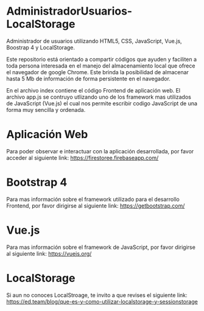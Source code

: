 # AdministradorUsuarios-LocalStorage
Administrador de usuarios utilizando HTML5, CSS, JavaScript, Vue.js, Boostrap 4 y LocalStorage.

Este repositorio está orientado a compartir códigos que ayuden y faciliten a toda persona interesada en el manejo del almacenamiento local que ofrece el navegador de google Chrome. Este brinda la posibilidad de almacenar hasta 5 Mb de información de forma persistente en el navegador. 

En el archivo index contiene el código Frontend de aplicación web. El archivo app.js se contruyo utlizando uno de los framework mas utilizados de JavaScript (Vue.js) el cual nos permite escribir codigo JavaScript de una forma muy sencilla y ordenada.

# Aplicación Web
Para poder observar e interactuar con la aplicación desarrollada, por favor acceder al siguiente link: 
https://firestoree.firebaseapp.com/

# Bootstrap 4
Para mas información sobre el framework utilizado para el desarrollo Frontend, por favor dirigirse al siguiente link: https://getbootstrap.com/

# Vue.js
Para mas información sobre el framework de JavaScript, por favor dirigirse al siguiente link:
https://vuejs.org/

# LocalStorage
Si aun no conoces LocalStroage, te invito a que revises el siguiente link:
https://ed.team/blog/que-es-y-como-utilizar-localstorage-y-sessionstorage


